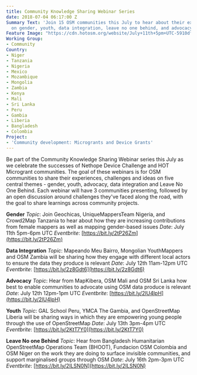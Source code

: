 ```yaml
---
title: Community Knowledge Sharing Webinar Series
date: 2018-07-04 06:17:00 Z
Summary Text: 'Join 15 OSM communities this July to hear about their experiences focusing
  on gender, youth, data integration, leave no one behind, and advocacy. '
Feature Image: "https://cdn.hotosm.org/website/July+11th+5pm+UTC-5910df.png"
Working Group:
- Community
Country:
- Niger
- Tanzania
- Nigeria
- Mexico
- Mozambique
- Mongolia
- Zambia
- Kenya
- Mali
- Sri Lanka
- Peru
- Gambia
- Liberia
- Bangladesh
- Colombia
Project:
- 'Community development: Microgrants and Device Grants'
---
```


Be part of the Community Knowledge Sharing Webinar series this July as we celebrate the successes of Nethope Device Challenge and HOT Microgrant communities. The goal of these webinars is for OSM communities to share their experiences, challenges and ideas on five central themes - gender, youth, advocacy, data integration and Leave No One Behind. Each webinar will have 3 communities presenting, followed by an open discussion around challenges they've faced along the road, with the goal to share learnings across community projects.

**Gender**
*Topic*: Join Geochicas, UniqueMappersTeam Nigeria, and Crowd2Map Tanzania to hear about how they are increasing contributions from female mappers as well as mapping gender-based issues
*Date*: July 11th 5pm-6pm UTC
*Eventbrite*: [https://bit.ly/2tP26Zm](https://bit.ly/2tP26Zm)

**Data Integration**
*Topic*: Mapeando Meu Bairro, Mongolian YouthMappers and OSM Zambia will be sharing how they engage with different local actors to ensure the data they produce is relevant
*Date*: July 12th 11am-12pm UTC
*Eventbrite*: [https://bit.ly/2z8Gdt6](https://bit.ly/2z8Gdt6)

**Advocacy**
*Topic*: Hear from MapKibera, OSM Mali and OSM Sri Lanka   how best to enable communities to advocate using OSM data produce is relevant
*Date*: July 12th 12pm-1pm UTC
*Eventbrite*: [https://bit.ly/2lU4lpH](https://bit.ly/2lU4lpH)

**Youth**
*Topic*: GAL School Peru, YMCA The Gambia, and OpenStreetMap Liberia will be sharing ways in which they are empowering young people through the use of OpenStreetMap
*Date*: July 13th 3pm-4pm UTC
*Eventbrite*: [https://bit.ly/2KtT7Y0](https://bit.ly/2KtT7Y0)

**Leave No one Behind**
*Topic*: Hear from Bangladesh Humanitarian OpenStreetMap Operations Team (BHOOT), Fundacion OSM Colombia and OSM Niger on the work they are doing to surface invisible communities, and support marginalised groups through OSM
*Date*: July 16th 2pm-3pm UTC
*Eventbrite*: [https://bit.ly/2ILSN0N](https://bit.ly/2ILSN0N)